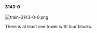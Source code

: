 #### 3143-0
![train-3143-0-0.png](https://github.com/lil-lab/nlvr/raw/master/nlvr/train/images/55/train-3143-0-0.png "train-3143-0-0.png")

There is at least one tower with four blocks.